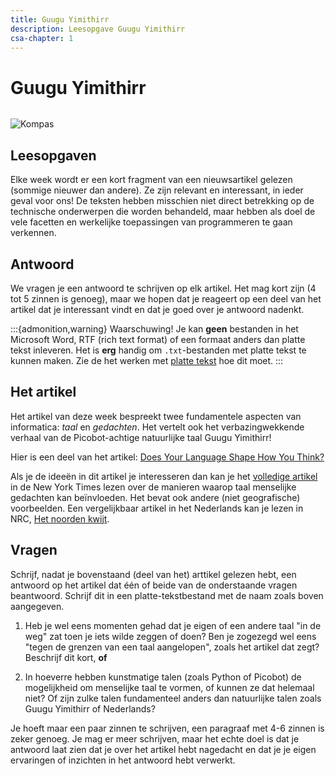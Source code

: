```yaml
---
title: Guugu Yimithirr
description: Leesopgave Guugu Yimithirr
csa-chapter: 1
---
```


# Guugu Yimithirr

```{include} ../class/readings/guugu_yimithirr.md
```

![Kompas](images/compass_rose.png)

## Leesopgaven

Elke week wordt er een kort fragment van een nieuwsartikel gelezen (sommige nieuwer dan andere). Ze zijn relevant en interessant, in ieder geval voor ons! De teksten hebben misschien niet direct betrekking op de technische onderwerpen die worden behandeld, maar hebben als doel de vele facetten en werkelijke toepassingen van programmeren te gaan verkennen.

## Antwoord

We vragen je een antwoord te schrijven op elk artikel. Het mag kort zijn (4 tot 5 zinnen is genoeg), maar we hopen dat je reageert op een deel van het artikel dat je interessant vindt en dat je goed over je antwoord nadenkt.

:::{admonition,warning} Waarschuwing!
Je kan **geen** bestanden in het Microsoft Word, RTF (rich text format) of een formaat anders dan platte tekst inleveren. Het is **erg** handig om `.txt`-bestanden met platte tekst te kunnen maken. Zie de het werken met [platte tekst](/support/platte_tekst/) hoe dit moet.
:::

## Het artikel

Het artikel van deze week bespreekt twee fundamentele aspecten van informatica: *taal* en *gedachten*. Het vertelt ook het verbazingwekkende verhaal van de Picobot-achtige natuurlijke taal Guugu Yimithirr!

Hier is een deel van het artikel: [Does Your Language Shape How You Think?](https://github.com/misja/programmeren/readings/assets/language_shapes.pdf/raw)

Als je de ideeën in dit artikel je interesseren dan kan je het [volledige artikel](http://www.nytimes.com/2010/08/29/magazine/29language-t.html) in de New York Times lezen over de manieren waarop taal menselijke gedachten kan beïnvloeden. Het bevat ook andere (niet geografische) voorbeelden. Een vergelijkbaar artikel in het Nederlands kan je lezen in NRC, [Het noorden kwijt](https://www.nrc.nl/nieuws/1999/12/18/het-noorden-kwijt-7475120-a317573).

## Vragen

Schrijf, nadat je bovenstaand (deel van het) arttikel gelezen hebt, een antwoord op het artikel dat één of beide van de onderstaande vragen beantwoord. Schrijf dit in een platte-tekstbestand met de naam zoals boven aangegeven.

1. Heb je wel eens momenten gehad dat je eigen of een andere taal "in de weg" zat toen je iets wilde zeggen of doen? Ben je zogezegd wel eens "tegen de grenzen van een taal aangelopen", zoals het artikel dat zegt? Beschrijf dit kort, **of**

2. In hoeverre hebben kunstmatige talen (zoals Python of Picobot) de mogelijkheid om menselijke taal te vormen, of kunnen ze dat helemaal niet? Of zijn zulke talen fundamenteel anders dan natuurlijke talen zoals Guugu Yimithirr of Nederlands?

Je hoeft maar een paar zinnen te schrijven, een paragraaf met 4-6 zinnen is zeker genoeg. Je mag er meer schrijven, maar het echte doel is dat je antwoord laat zien dat je over het artikel hebt nagedacht en dat je je eigen ervaringen of inzichten in het antwoord hebt verwerkt.